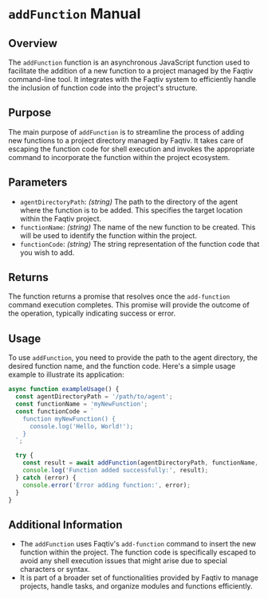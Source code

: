 # `addFunction` Manual

## Overview

The `addFunction` function is an asynchronous JavaScript function used to facilitate the addition of a new function to a project managed by the Faqtiv command-line tool. It integrates with the Faqtiv system to efficiently handle the inclusion of function code into the project's structure.

## Purpose

The main purpose of `addFunction` is to streamline the process of adding new functions to a project directory managed by Faqtiv. It takes care of escaping the function code for shell execution and invokes the appropriate command to incorporate the function within the project ecosystem.

## Parameters

- `agentDirectoryPath`: *(string)* The path to the directory of the agent where the function is to be added. This specifies the target location within the Faqtiv project.
- `functionName`: *(string)* The name of the new function to be created. This will be used to identify the function within the project.
- `functionCode`: *(string)* The string representation of the function code that you wish to add.

## Returns

The function returns a promise that resolves once the `add-function` command execution completes. This promise will provide the outcome of the operation, typically indicating success or error.

## Usage

To use `addFunction`, you need to provide the path to the agent directory, the desired function name, and the function code. Here's a simple usage example to illustrate its application:

```javascript
async function exampleUsage() {
  const agentDirectoryPath = '/path/to/agent';
  const functionName = 'myNewFunction';
  const functionCode = `
    function myNewFunction() {
      console.log('Hello, World!');
    }
  `;

  try {
    const result = await addFunction(agentDirectoryPath, functionName, functionCode);
    console.log('Function added successfully:', result);
  } catch (error) {
    console.error('Error adding function:', error);
  }
}
```

## Additional Information

- The `addFunction` uses Faqtiv's `add-function` command to insert the new function within the project. The function code is specifically escaped to avoid any shell execution issues that might arise due to special characters or syntax.
- It is part of a broader set of functionalities provided by Faqtiv to manage projects, handle tasks, and organize modules and functions efficiently.